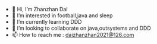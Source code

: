 - 👋 Hi, I’m Zhanzhan Dai
- 👀 I’m interested in football,java and sleep
- 🌱 I’m currently learning DDD
- 💞️ I’m looking to collaborate on java,outsystems and DDD
- 📫 How to reach me : daizhanzhan2021@126.com

<!---
daizhanzhan-2021/daizhanzhan-2021 is a ✨ special ✨ repository because its `README.md` (this file) appears on your GitHub profile.
You can click the Preview link to take a look at your changes.
--->
